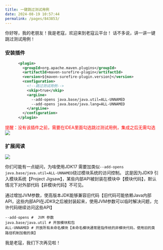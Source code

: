 ```yaml
---
title: 一键跳过测试用例
date: 2024-08-19 10:57:44
permalink: /pages/843853/
---
```


你好呀，我的老朋友！我是老寇，欢迎来到老寇云平台！
话不多说，讲一讲一键跳过测试用例！

### 安装插件

```xml
      <plugin>
        <groupId>org.apache.maven.plugins</groupId>
        <artifactId>maven-surefire-plugin</artifactId>
        <version>${maven-surefire-plugin.version}</version>
        <configuration>
          <!--跳过测试用例-->
          <skip>true</skip>
          <argLine>
            --add-opens java.base/java.util=ALL-UNNAMED
            --add-opens java.base/java.lang=ALL-UNNAMED
          </argLine>
        </configuration>
      </plugin>
```

<font color="red">提醒：没有该插件之前，需要在IDEA里面勾选跳过测试用例，集成之后无需勾选</font>
<img src="/img/一键跳过测试用例/img.png"/>

### 扩展阅读

<img src="/img/一键跳过测试用例/img_1.png"/>

你们可能有一点疑问，为啥使用JDK17 需要加类似```--add-opens java.base/java.util=ALL-UNNAMED```绕过模块系统的访问控制。
这是因为JDK9 引入模块系统【Project Jigsaw】，某些内部API被封装在模块中【模块代码】，默认情况下对外部代码【非模块代码】不可见。

通过增加JVM参数，使高版本JDK能够兼容旧代码【旧代码可能依赖Java内部API，这些内部API在JDK9之后被封装起来，使用JVM参数可以临时解决问题，允许代码继续访问这些API】

```shell
--add-opens #  JVM 参数
java.base/java.util # 开放模块和包
ALL-UNNAMED # 开放所有未命名模块【未命名模块通常是指传统的非模块代码，使用旧的类路径机制加载的类】
```

我是老寇，我们下次再见啦！
